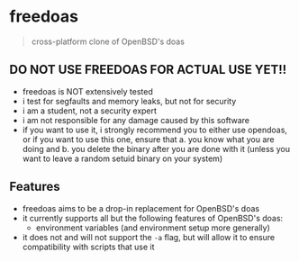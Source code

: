 # freedoas
> cross-platform clone of OpenBSD's doas
## DO NOT USE FREEDOAS FOR ACTUAL USE YET!!
- freedoas is NOT extensively tested
- i test for segfaults and memory leaks, but not for security
- i am a student, not a security expert
- i am not responsible for any damage caused by this software
- if you want to use it, i strongly recommend you to either use opendoas, or if you want to use this one, ensure that a. you know what you are doing and b. you delete the binary after you are done with it (unless you want to leave a random setuid binary on your system)
## Features
- freedoas aims to be a drop-in replacement for OpenBSD's doas
- it currently supports all but the following features of OpenBSD's doas:
  - environment variables (and environment setup more generally)
- it does not and will not support the `-a` flag, but will allow it to ensure compatibility with scripts that use it
